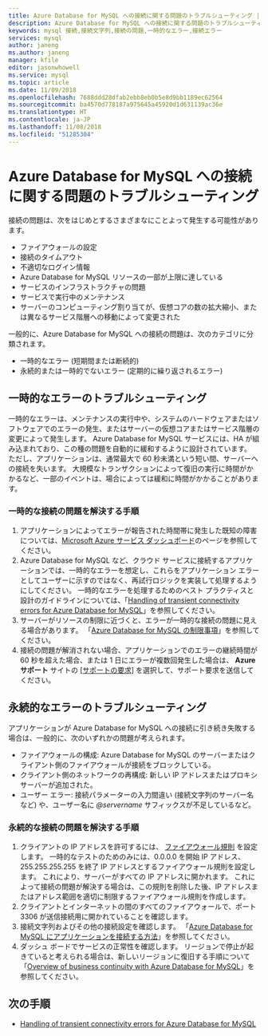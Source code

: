 ```yaml
---
title: Azure Database for MySQL への接続に関する問題のトラブルシューティング |Microsoft Docs
description: Azure Database for MySQL への接続に関する問題のトラブルシューティング方法について説明します。
keywords: mysql 接続,接続文字列,接続の問題,一時的なエラー,接続エラー
services: mysql
author: janeng
ms.author: janeng
manager: kfile
editor: jasonwhowell
ms.service: mysql
ms.topic: article
ms.date: 11/09/2018
ms.openlocfilehash: 7688ddd28dfab2ebb8eb0b5e8d9bb1189ec62564
ms.sourcegitcommit: ba4570d778187a975645a45920d1d631139ac36e
ms.translationtype: HT
ms.contentlocale: ja-JP
ms.lasthandoff: 11/08/2018
ms.locfileid: "51285304"
---
```

# <a name="troubleshoot-connection-issues-to-azure-database-for-mysql"></a>Azure Database for MySQL への接続に関する問題のトラブルシューティング

接続の問題は、次をはじめとするさまざまなにことよって発生する可能性があります。

* ファイアウォールの設定
* 接続のタイムアウト
* 不適切なログイン情報
* Azure Database for MySQL リソースの一部が上限に達している
* サービスのインフラストラクチャの問題
* サービスで実行中のメンテナンス
* サーバーのコンピューティング割り当てが、仮想コアの数の拡大縮小、または異なるサービス階層への移動によって変更された

一般的に、Azure Database for MySQL への接続の問題は、次のカテゴリに分類されます。

* 一時的なエラー (短期間または断続的)
* 永続的または一時的でないエラー (定期的に繰り返されるエラー)

## <a name="troubleshoot-transient-errors"></a>一時的なエラーのトラブルシューティング

一時的なエラーは、メンテナンスの実行中や、システムのハードウェアまたはソフトウェアでのエラーの発生、またはサーバーの仮想コアまたはサービス階層の変更によって発生します。 Azure Database for MySQL サービスには、HA が組み込まれており、この種の問題を自動的に緩和するように設計されています。 ただし、アプリケーションは、通常最大で 60 秒未満という短い間、サーバーへの接続を失います。 大規模なトランザクションによって復旧の実行に時間がかかるなど、一部のイベントは、場合によっては緩和に時間がかかることがあります。

### <a name="steps-to-resolve-transient-connectivity-issues"></a>一時的な接続の問題を解決する手順

1. アプリケーションによってエラーが報告された時間帯に発生した既知の障害については、[Microsoft Azure サービス ダッシュボード](https://azure.microsoft.com/status)のページを参照してください。
2. Azure Database for MySQL など、クラウド サービスに接続するアプリケーションでは、一時的なエラーを想定し、これらをアプリケーション エラーとしてユーザーに示すのではなく、再試行ロジックを実装して処理するようにしてください。 一時的なエラーを処理するためのベスト プラクティスと設計のガイドラインについては、「[Handling of transient connectivity errors for Azure Database for MySQL](concepts-connectivity.md)」を参照してください。
3. サーバーがリソースの制限に近づくと、エラーが一時的な接続の問題に見える場合があります。 「[Azure Database for MySQL の制限事項](concepts-limits.md)」を参照してください。
4. 接続の問題が解消されない場合、アプリケーションでのエラーの継続時間が 60 秒を超えた場合、または 1 日にエラーが複数回発生した場合は、 **Azure サポート** サイトの [[サポートの要求]](https://azure.microsoft.com/support/options) を選択して、サポート要求を送信してください。

## <a name="troubleshoot-persistent-errors"></a>永続的なエラーのトラブルシューティング

アプリケーションが Azure Database for MySQL への接続に引き続き失敗する場合は、一般的に、次のいずれかの問題が考えられます。

* ファイアウォールの構成: Azure Database for MySQL のサーバーまたはクライアント側のファイアウォールが接続をブロックしている。
* クライアント側のネットワークの再構成: 新しい IP アドレスまたはプロキシ サーバーが追加された。
* ユーザー エラー: 接続パラメーターの入力間違い (接続文字列のサーバー名など) や、ユーザー名に *@servername* サフィックスが不足しているなど。

### <a name="steps-to-resolve-persistent-connectivity-issues"></a>永続的な接続の問題を解決する手順

1. クライアントの IP アドレスを許可するには、 [ファイアウォール規則](howto-manage-firewall-using-portal.md) を設定します。 一時的なテストのためのみには、0.0.0.0 を開始 IP アドレス、255.255.255.255 を終了 IP アドレスとするファイアウォール規則を設定します。 これにより、サーバーがすべての IP アドレスに開かれます。 これによって接続の問題が解決する場合は、この規則を削除した後、IP アドレスまたはアドレス範囲を適切に制限するファイアウォール規則を作成します。
2. クライアントとインターネットの間のすべてのファイアウォールで、ポート 3306 が送信接続用に開かれていることを確認します。
3. 接続文字列およびその他の接続設定を確認します。 「[Azure Database for MySQL にアプリケーションを接続する方法](howto-connection-string.md)」を参照してください。
4. ダッシュ ボードでサービスの正常性を確認します。 リージョンで停止が起きていると考えられる場合は、新しいリージョンに復旧する手順について「[Overview of business continuity with Azure Database for MySQL](concepts-business-continuity.md)」を参照してください。

## <a name="next-steps"></a>次の手順

* [Handling of transient connectivity errors for Azure Database for MySQL](concepts-connectivity.md)
